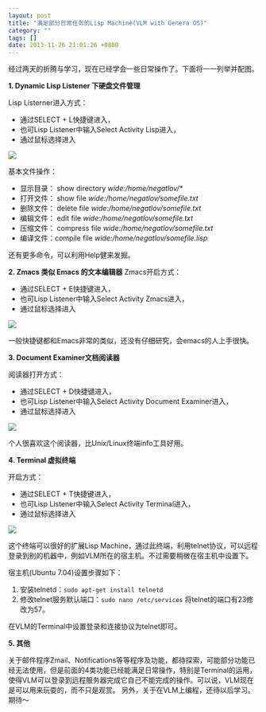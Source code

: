 ```yaml
---
layout: post
title: "满足部分日常任务的Lisp Machine(VLM with Genera OS)"
category: ""
tags: []
date: 2013-11-26 21:01:26 +0800
---
```

经过两天的折腾与学习，现在已经学会一些日常操作了。下面将一一列举并配图。

**1. Dynamic Lisp Listener 下硬盘文件管理**

Lisp Listerner进入方式：

* 通过SELECT + L快捷键进入，
* 也可Lisp Listener中输入Select Activity Lisp进入，
* 通过鼠标选择进入

<img src="{{site.baseurl}}/assets/img/lisp.png" class="img-responsive"/>

基本文件操作：

+ 显示目录： show directory *wide:/home/negatlov/\**
+ 打开文件： show file *wide:/home/negatlov/somefile.txt*
+ 删除文件： delete file *wide:/home/negatlov/somefile.txt*
+ 编辑文件： edit file *wide:/home/negatlov/somefile.txt*
+ 压缩文件： compress file *wide:/home/negatlov/somefile.txt*
+ 编译文件：compile file *wide:/home/negatlov/somefile.lisp*

还有更多命令，可以利用Help健来发掘。


**2. Zmacs 类似 Emacs 的文本编辑器**
Zmacs开启方式：

* 通过SELECT + E快捷键进入，
* 也可Lisp Listener中输入Select Activity Zmacs进入，
* 通过鼠标选择进入

<img src="{{site.baseurl}}/assets/img/zmacs.png" class="img-responsive"/>

一般快捷键都和Emacs非常的类似，还没有仔细研究，会emacs的人上手很快。

**3. Document Examiner文档阅读器**

阅读器打开方式：

* 通过SELECT + D快捷键进入，
* 也可Lisp Listener中输入Select Activity Document Examiner进入，
* 通过鼠标选择进入

<img src="{{site.baseurl}}/assets/img/documntexaminer.png" class="img-responsive"/>

个人很喜欢这个阅读器，比Unix/Linux终端info工具好用。

**4. Terminal 虚拟终端**

开启方式：

* 通过SELECT + T快捷键进入，
* 也可Lisp Listener中输入Select Activity Terminal进入，
* 通过鼠标选择进入

<img src="{{site.baseurl}}/assets/img/terminal.png" class="img-responsive"/>

这个终端可以很好的扩展Lisp Machine，通过此终端，利用telnet协议，可以远程登录到别的机器中，例如VLM所在的宿主机。不过需要稍微在宿主机中设置下。

宿主机(Ubuntu 7.04)设置步骤如下：

1. 安装telnetd：`sudo apt-get install telnetd`
2. 修改telnet服务默认端口：`sudo nano /etc/services` 将telnet的端口有23修改为57。

在VLM的Terminal中设置登录和连接协议为telnet即可。

**5. 其他**

关于邮件程序Zmail、Notifications等等程序及功能，都待探索，可能部分功能已经无法使用，但是前面的4类功能已经能满足日常操作，特别是Terminal的运用，使得VLM可以登录到远程服务器完成它自己不能完成的操作。可以说，VLM现在是可以用来玩耍的，而不只是观赏。
另外，关于在VLM上编程，还待以后学习。期待～
